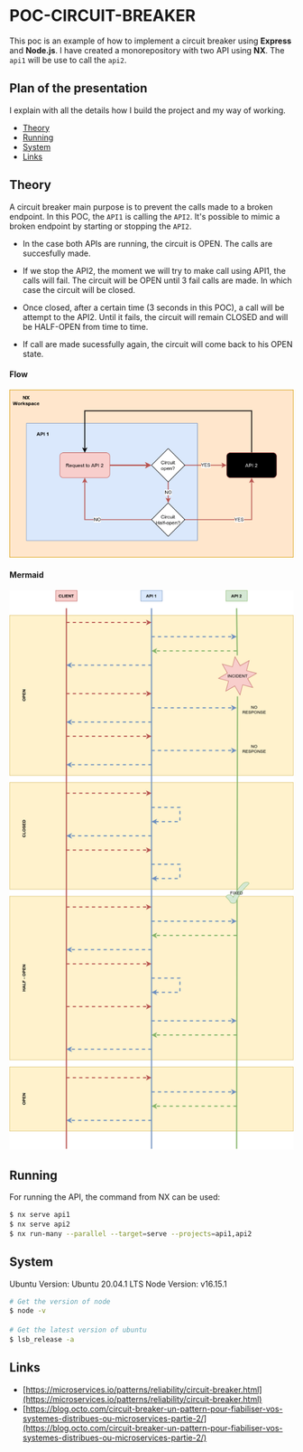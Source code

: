 # POC-CIRCUIT-BREAKER

This poc is an example of how to implement a circuit breaker using **Express** and **Node.js**. I have created a monorepository with two API using **NX**. The `api1` will be use to call the `api2`.

## Plan of the presentation

I explain with all the details how I build the project and my way of working.

- [Theory](#theory)
- [Running](#running)
- [System](#System)
- [Links](#links)

## Theory

A circuit breaker main purpose is to prevent the calls made to a broken endpoint. In this POC, the `API1` is calling the `API2`. It's possible to mimic a broken endpoint by starting or stopping the `API2`.

- In the case both APIs are running, the circuit is OPEN. The calls are succesfully made.

- If we stop the API2, the moment we will try to make call using API1, the calls will fail. The circuit will be OPEN until 3 fail calls are made. In which case the circuit will be closed.

- Once closed, after a certain time (3 seconds in this POC), a call will be attempt to the API2. Until it fails, the circuit will remain CLOSED and will be HALF-OPEN from time to time.

- If call are made sucessfully again, the circuit will come back to his OPEN state.

#### Flow

![./documentation/flow.png](./documentation/flow.png)

#### Mermaid

![./documentation/mermaid.png](./documentation/mermaid.png)

## Running

For running the API, the command from NX can be used:

```bash
$ nx serve api1
$ nx serve api2
$ nx run-many --parallel --target=serve --projects=api1,api2
```

## System

Ubuntu Version: Ubuntu 20.04.1 LTS
Node Version: v16.15.1

```bash
# Get the version of node
$ node -v

# Get the latest version of ubuntu
$ lsb_release -a
```

## Links

- [https://microservices.io/patterns/reliability/circuit-breaker.html](https://microservices.io/patterns/reliability/circuit-breaker.html)
- [https://blog.octo.com/circuit-breaker-un-pattern-pour-fiabiliser-vos-systemes-distribues-ou-microservices-partie-2/](https://blog.octo.com/circuit-breaker-un-pattern-pour-fiabiliser-vos-systemes-distribues-ou-microservices-partie-2/)
